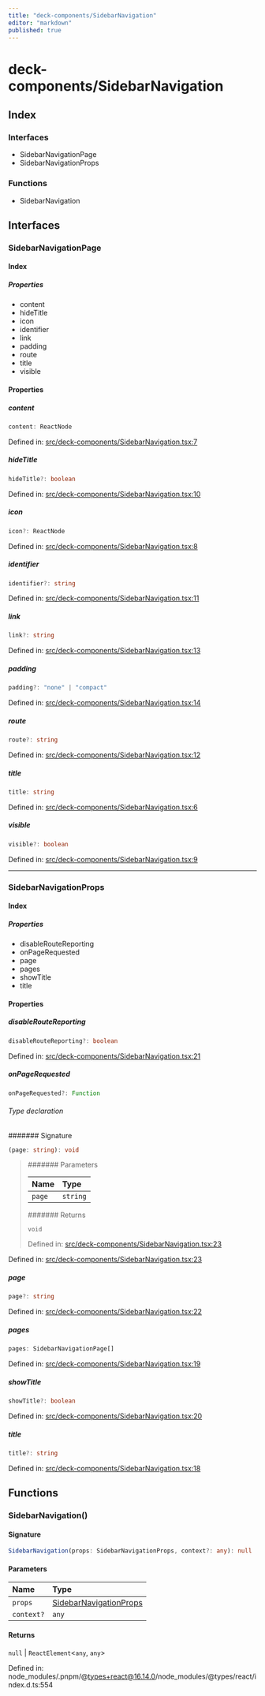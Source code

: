 ```yaml
---
title: "deck-components/SidebarNavigation"
editor: "markdown"
published: true
---
```


# deck-components/SidebarNavigation

## Index

### Interfaces

- SidebarNavigationPage
- SidebarNavigationProps

### Functions

- SidebarNavigation

## Interfaces

### SidebarNavigationPage

#### Index

##### Properties

- content
- hideTitle
- icon
- identifier
- link
- padding
- route
- title
- visible

#### Properties

##### content

```ts
content: ReactNode
```

Defined in:  [src/deck-components/SidebarNavigation.tsx:7](https://github.com/SteamDeckHomebrew/decky-frontend-lib/blob/-/src/deck-components/SidebarNavigation.tsx#L7)

##### hideTitle

```ts
hideTitle?: boolean
```

Defined in:  [src/deck-components/SidebarNavigation.tsx:10](https://github.com/SteamDeckHomebrew/decky-frontend-lib/blob/-/src/deck-components/SidebarNavigation.tsx#L10)

##### icon

```ts
icon?: ReactNode
```

Defined in:  [src/deck-components/SidebarNavigation.tsx:8](https://github.com/SteamDeckHomebrew/decky-frontend-lib/blob/-/src/deck-components/SidebarNavigation.tsx#L8)

##### identifier

```ts
identifier?: string
```

Defined in:  [src/deck-components/SidebarNavigation.tsx:11](https://github.com/SteamDeckHomebrew/decky-frontend-lib/blob/-/src/deck-components/SidebarNavigation.tsx#L11)

##### link

```ts
link?: string
```

Defined in:  [src/deck-components/SidebarNavigation.tsx:13](https://github.com/SteamDeckHomebrew/decky-frontend-lib/blob/-/src/deck-components/SidebarNavigation.tsx#L13)

##### padding

```ts
padding?: "none" | "compact"
```

Defined in:  [src/deck-components/SidebarNavigation.tsx:14](https://github.com/SteamDeckHomebrew/decky-frontend-lib/blob/-/src/deck-components/SidebarNavigation.tsx#L14)

##### route

```ts
route?: string
```

Defined in:  [src/deck-components/SidebarNavigation.tsx:12](https://github.com/SteamDeckHomebrew/decky-frontend-lib/blob/-/src/deck-components/SidebarNavigation.tsx#L12)

##### title

```ts
title: string
```

Defined in:  [src/deck-components/SidebarNavigation.tsx:6](https://github.com/SteamDeckHomebrew/decky-frontend-lib/blob/-/src/deck-components/SidebarNavigation.tsx#L6)

##### visible

```ts
visible?: boolean
```

Defined in:  [src/deck-components/SidebarNavigation.tsx:9](https://github.com/SteamDeckHomebrew/decky-frontend-lib/blob/-/src/deck-components/SidebarNavigation.tsx#L9)

---

### SidebarNavigationProps

#### Index

##### Properties

- disableRouteReporting
- onPageRequested
- page
- pages
- showTitle
- title

#### Properties

##### disableRouteReporting

```ts
disableRouteReporting?: boolean
```

Defined in:  [src/deck-components/SidebarNavigation.tsx:21](https://github.com/SteamDeckHomebrew/decky-frontend-lib/blob/-/src/deck-components/SidebarNavigation.tsx#L21)

##### onPageRequested

```ts
onPageRequested?: Function
```

###### Type declaration

####### Signature

```ts
(page: string): void
```

> ####### Parameters
>
> | Name | Type |
> | :------ | :------ |
> | `page` | `string` |
>
> ####### Returns
>
> `void`
>
> Defined in:  [src/deck-components/SidebarNavigation.tsx:23](https://github.com/SteamDeckHomebrew/decky-frontend-lib/blob/-/src/deck-components/SidebarNavigation.tsx#L23)
>

Defined in:  [src/deck-components/SidebarNavigation.tsx:23](https://github.com/SteamDeckHomebrew/decky-frontend-lib/blob/-/src/deck-components/SidebarNavigation.tsx#L23)

##### page

```ts
page?: string
```

Defined in:  [src/deck-components/SidebarNavigation.tsx:22](https://github.com/SteamDeckHomebrew/decky-frontend-lib/blob/-/src/deck-components/SidebarNavigation.tsx#L22)

##### pages

```ts
pages: SidebarNavigationPage[]
```

Defined in:  [src/deck-components/SidebarNavigation.tsx:19](https://github.com/SteamDeckHomebrew/decky-frontend-lib/blob/-/src/deck-components/SidebarNavigation.tsx#L19)

##### showTitle

```ts
showTitle?: boolean
```

Defined in:  [src/deck-components/SidebarNavigation.tsx:20](https://github.com/SteamDeckHomebrew/decky-frontend-lib/blob/-/src/deck-components/SidebarNavigation.tsx#L20)

##### title

```ts
title?: string
```

Defined in:  [src/deck-components/SidebarNavigation.tsx:18](https://github.com/SteamDeckHomebrew/decky-frontend-lib/blob/-/src/deck-components/SidebarNavigation.tsx#L18)

## Functions

### SidebarNavigation()

#### Signature

```ts
SidebarNavigation(props: SidebarNavigationProps, context?: any): null | ReactElement<any, any>
```

#### Parameters

| Name | Type |
| :------ | :------ |
| `props` | [SidebarNavigationProps](deck/components/SidebarNavigation#sidebarnavigationprops) |
| `context?` | `any` |

#### Returns

`null` \| `ReactElement`\<`any`, `any`\>

Defined in:  node\_modules/.pnpm/@types+react@16.14.0/node\_modules/@types/react/index.d.ts:554

